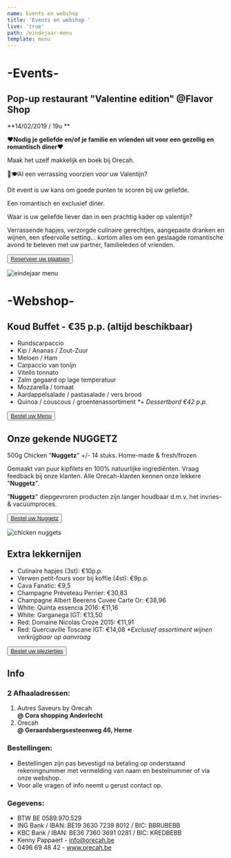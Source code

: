 ```yaml
---
name: Events en webshop
title: 'Events en webshop '
live: 'true'
path: /eindejaar-menu
template: menu
---
```

# \-Events-

## Pop-up restaurant "Valentine edition" @Flavor Shop

**14/02/2019 / 19u **

**❤️Nodig je geliefde en/of je familie en vrienden uit voor een gezellig en romantisch diner❤️**

Maak het uzelf makkelijk en boek bij Orecah. 

💑🍽️Al een verrassing voorzien voor uw Valentijn? 

Dit event is uw kans om goede punten te scoren bij uw geliefde. 

Een romantisch en exclusief diner.

Waar is uw geliefde liever dan in een prachtig kader op valentijn? 

Verrassende hapjes, verzorgde culinaire gerechtjes, aangepaste dranken en wijnen, een sfeervolle setting... kortom alles om een geslaagde romantische avond te beleven met uw partner, familieleden of vrienden.

<button class="center"><a href="https://webshop.admisol.be/shop2/company/123476737/shop/5/?xlId=NL">Reserveer uw plaatsen</a></button>

![eindejaar menu](/assets/img/eindejaarmenu.jpg)

# \-Webshop-

## Koud Buffet - €35 p.p. (altijd beschikbaar)

* Rundscarpaccio
* Kip / Ananas / Zout-Zuur
* Meloen / Ham
* Carpaccio van tonijn
* Vitello tonnato
* Zalm gegaard op lage temperatuur
* Mozzarella / tomaat
* Aardappelsalade / pastasalade / vers brood
* Quinoa / couscous / groentenassortiment
  _\*+ Dessertbord €42 p.p._

<button class="center"><a href="https://webshop.admisol.be/shop2/company/123476737/shop/5/?xlId=NL">Bestel uw Menu</a></button>

## Onze gekende NUGGETZ 

500g Chicken "**Nuggetz**" +/- 14 stuks. Home-made & fresh/frozen

Gemaakt van puur kipfilets en 100% natuurlijke ingrediënten.
 Vraag feedback bij onze klanten. Alle Orecah-klanten kennen onze lekkere "**Nuggetz**".

"**Nuggetz**" diepgevroren producten zijn langer houdbaar d.m.v. het invries- & vacuümproces. 

<button class="center"><a href="https://webshop.admisol.be/shop2/company/123476737/shop/5/?xlId=NL">Bestel uw Nuggetz</a></button>

![chicken nuggets](/assets/img/nuggetz.jpg)

## Extra lekkernijen

* Culinaire hapjes (3st): €10p.p.
* Verwen petit-fours voor bij koffie (4st): €9p.p.
* Cava Fanatic: €9,5
* Champagne Préveteau Perrier: €30,83
* Champagne Albert Beerens Cuvee Carte Or: €38,96
* White: Quinta essencia 2016: €11,16
* White: Garganega IGT: €13,50
* Red: Domaine Nicolas Croze 2015: €11,91
* Red: Querciaville Toscane IGT: €14,08
  _\*Exclusief assortiment wijnen verkrijgbaar op aanvraag_

<button class="center"><a href="https://webshop.admisol.be/shop2/company/123476737/shop/5/?xlId=NL">Bestel uw pleziertjes</a></button>

## Info

### 2 Afhaaladressen:

1. Autres Saveurs by Orecah\
   **@ Cora shopping Anderlecht**
2. Orecah\
   **@ Geraardsbergsesteenweg 46, Herne**

### Bestellingen:

* Bestellingen zijn pas bevestigd na betaling op onderstaand rekeningnummer met vermelding van naam en bestelnummer of via onze webshop.
* Voor alle vragen of info neemt u gerust contact op.

### Gegevens:

* BTW BE 0589.970.529
* ING Bank / IBAN: BE19 3630 7239 8012 /  BIC: BBRUBEBB
* KBC Bank /  IBAN: BE36 7360 3691 0281  / BIC: KREDBEBB
* Kenny Pappaert - info@orecah.be 
* 0496 69 48 42 - www.orecah.be
